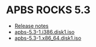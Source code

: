 # APBS ROCKS 5.3

* [Release notes](release-notes.txt)
* [apbs-5.3-1.i386.disk1.iso](apbs-5.3-1.i386.disk1.iso)
* [apbs-5.3-1.x86_64.disk1.iso](apbs-5.3-1.x86_64.disk1.iso)
